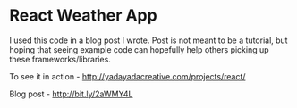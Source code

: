 # React Weather App

I used this code in a blog post I wrote. Post is not meant to be a tutorial, but hoping that seeing example code can hopefully help others picking up these frameworks/libraries.

To see it in action - http://yadayadacreative.com/projects/react/

Blog post - http://bit.ly/2aWMY4L
